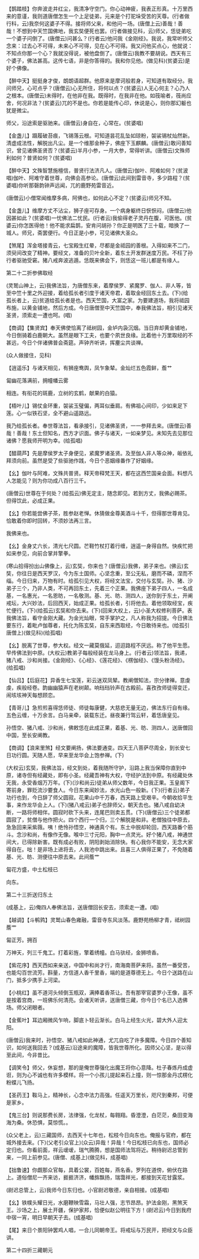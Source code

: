 <!-- { "loadSidebar": true } -->
【鹊踏枝】你奔波走并红尘，我清净守空门。你心动神疲，我表正形真。十万里西来的意谨，我则道唐僧怎生一个上足徒弟，元来是个打驼垛受苦的天尊。(行者做行科，云)我奈何这婆子不得。接将师父来，和他问一场。(唐僧上云)善哉！善哉！不想到中天竺国佛地，我玄奘便死也罢。(行者做接见科，云)师父，恁徒弟吃一个婆子问倒了。(唐僧云)问甚么？(行者云)他问我《金刚经》。我说，我常听师父念来：过去心不可得，未来心不可得，见在心不可得。我又问他买点心，他就说：不知点你那一个心？我就没得说，被他盘倒了。(唐僧云)我教不要胡说。西天有三个婆子，佛法甚高。这传七语，非是你答得的。我和你见他。(做见科)(贫婆云)是好个佛像。

【醉中天】挺挺身才俊，朗朗语超群。他原来是摩诃般若身，可知道有取经分。我问师兄，心可点乎？(唐僧云)心无所住，将何以点？(贫婆云)人无心何主？心乃人之根本。(唐僧云)未得时，在他非在我。既得时，在我非在他。如筏喻者，筏尚应舍，何况非法？(贫婆云)兀的不是也。你若是能传心印，休说是心，则你那幻躯也犹是微尘。

师父，沿途索是驱驰来。(唐僧云)身自在，心常在。(贫婆唱)

【金盏儿】蹑履破苔痕，飞锡落云根。可知道昙花乱坠如琼粉，袈裟锡杖灿然新。清虚成法性，解脱出凡尘。是一个维那金种子，佛座下玉麒麟。(唐僧云)敢问善知识，曾见诸佛圣贤否？(贫婆云)半月小参，一月大参，常得听讲。(唐僧云)文殊师利如何？普贤如何？(贫婆唱)

【醉中天】文殊智慧施檀信，普贤行法济凡人。(唐僧云)伽叶、阿难如何？(贫波唱)伽叶、阿难守着世尊，向佛会高参论。(唐僧云)此间到雷音寺，多少路程？(贫婆唱)你听那磬韵钟声远闻，兀的鹿野苑雷音近。

(唐僧云)小僧常闻维摩多病，阿佛也，如何此心不定？(贫婆云)师兄不知。

【金盏儿】维摩方丈不沾尘，狮子座可存身。一个病身躯终日恹恹闷，(唐僧云)他因甚如此？(贫婆唱)一忧佛法二忧民。(行者云)我偷得老子灵丹在腹，可医他。(贫婆云)你怎医得他！他不能求扁鹊，安肯问胡孙？你正是明医了三十载，暗换了一城人。师兄，斋罢便行。今日正是小参，可见诸佛大圣众。

【煞尾】浑金塔接青云，七宝殿生红晕，尽都是金祗园的善根。入得如来不二门，须臾间改变了精神。要经文，准备的贝叶全新，着东土开发群迷度万民。不枉了孙行者驱驰受窘。猪八戒奔波逃遁。恁既来佛会下，则恁这一班儿都是有缘人。

第二十二折参佛取经

(灵鹫山神上，云)我佛法旨，为唐僧东来，着摩侯罗、紧魔罗、伽人、非人等，皆至中竺十里之外迎接，着给孤长者引度于诸天帝君，着取金经回东土去。(下)(给孤长者上，云)贫道给孤长者是也。西天竺国，大富之家。为要建道场，我将祗园布施，以黄金铺地，然后方成。今日唐僧至中天竺国中，奉我佛法旨，相引见诸天圣贤，须索走一遭也呵。(唱)

【商调】【集贤宾】奉天佛使恰离了祗树园，金垆内袅沉烟。当日弃却黄金铺地，今日倒骑着白鹿朝大。虽然是眼下工夫，也要个夙世良缘。比着他十万里取经的不甚远，今日个伴诸佛普会斋筵。声钟齐听讲，挥麈尘共谈禅。

(众人做接住，见科)

【逍遥乐】与诸天相见，有狮座鸯舆，凤乍象辇。金灿烂五色霞鲜，薝艹

匐幽花落满前，拥幢幡云雾

相连。有衔花的斑鹿，立树的玄鹤，献果的白猿。

【梧叶儿】锡仗金环重，袈裟玉璧偏，两耳似垂肩。有佛祖心间印，少如来足下莲。心一似铁石坚，全不避山遥路远。

我乃给孤长者。奉世尊法旨，看承接引，见诸佛圣贤，一一参拜去来。(唐僧云)善哉！善哉！东土但知名，西方才识面。佛子与诸天，一如亲梦见。未知先去见那位诸佛？愿我师开明为幸。(给孤唱)

【醋葫芦】先是摩侯罗太子身便见，紧魔罗诸圣贤。及至伽人非人等众神，皈依礼拜须向前。虽然是受了些驱驰作践，今日个恶姻缘番作了好姻缘。

【幺】伽叶与阿难，文殊共普贤。释天帝释梵王天，都在这西竺国亲会面。料想凡人怎能见？则为你功成八百行三千。

(唐僧云)世尊在于何处？(给孤云)佛无定主，随念即见。若到方丈，我佛必赐茶。但得饮此，必成正果。

【幺】你若能尝佛子茶，胜参赵老惮。休猜做金尊美酒斗十千，但得那世尊肯见。恰敢着你即时回转，不须妙法再三言。

我佛来也。

【幺】金身丈六长，清光七尺圆。芒鞋竹杖打着行缠，逍遥一身得自然。快疾忙把如来参见，向前合掌并擎拳。

(寒山拾得扮出山佛像上，云)玄奘，你来也？(唐僧云)我佛，弟子来也。(佛云)玄奘，你往日是西天罗汉，今为东土国师。心坚念重，至公无私，磨而不磷，涅而不缁。今日归来，万物有时。给孤引见大权，将经文法宝，交付与玄奘。孙、猪、沙弟子三个，乃非人类，不可再回东土，先着三个正果。我佛座下弟子四人，一名成基，一名惠光，一名恩昉，一名敬测。基、光、昉、测四人，送你到于东土，开阐戒坛，大兴妙法，后回西天，始成正果。给孤长者，引将他去。着他领取经宝，疾忙便行。(下)(给孤云)玄奘和你去来。(下)(回来大权上，云)小圣大权修利菩萨。表我佛法旨，看守金刚大藏。为金光灿眼，常手掌护之，凡人称我为招提。今日佛法要东行，着毗卢伽尊者，托化为陈玄奘，自东来西取经，今日敢待来也。(给孤引唐僧上)(做见科)(给孤唱)

【幺】脱离了世尊，参大权。经文一藏莫俄延，迢迢路程不厌远。称了他平生愿。早传佛法到中原。(大权云)教弟子每般经装在龙马身上。(行者云)领法旨，我递，猪八戒、沙和尚接。《金刚经》、《心经》、《莲花经》、《楞伽经》、《馒头粉汤经》。(给孤唱)

【仙吕】【后庭花】异香生七宝莲，彩云迷双凤辇。教阐僧知法，宗分律禅。意虔虔，疾般经卷。韵幽幽猿声在老树颠。响珰珰铃声在古殿前。喜孜孜师徒得变迁，闹垓垓神天每想顾恋。

【青哥儿】急煎煎喜得恁师徒、师徒每康健，大慈悲无量无边，佛法东行自有缘。五色云缠，十万余言。白马亲牵，装载东迁。昼夜兼行驾云轩，着恁唐皇见。

孙悟空、猪八戒、沙和尚，佛敕恁在此成正果，着基、光、昉、测四人，送唐僧回中国，至长安阐教。

【商调】【浪来里煞】经文要阐扬，佛法要通变。四天王八菩萨尽周全，到长安七日功行圆。天随人愿，早来至龙华会上饱参禅。(下)

(大权云)玄奘，我佛法旨，经文到处，着我随所守护，沿路上我当保障你直到中原，诸寺但有经藏处，即有小圣。经藏吾神有大权，守经护法到中原。有经藏处休无我，永受香烟万万年。(下)(沙和尚云)徒弟从师父数年，今日我正果。玉皇阁下寄前身，罪贬流沙要食人。今日东来闻妙法，水光山色一般新。(下)(行者云)弟子功行也到，今日辞了师父圆寂。花果山中千万春，西天路上受艰辛。今朝收拾平生事，来作龙华会上人。(下)(猪八戒云)弟子也辞师父，朝天去也。猪八戒自幼决断，一路将师相伴。圆寂时砍下头来，连尾巴则卖五贯。(下)(唐僧云)三个徒弟都圆寂了，贫僧与他作把火。四个西行一个归，三个解脱是和非。老僧独往中原去，急急回来采紫薇。咦！绝怜孙悟空，神通真个有。东土中脱却轮回，西天路番个筋斗。念沙和尚，有像作无像。喉中三寸元阳，胸中一点灵光。好个猪八戒，神通世间大，已得除新害。既有成必有败，阴阳剥始消除快。有心我你不能安，无念大家得自在。咄！是非场上进将去，人我池中跳出来。且喜三人俱得正果了，不免随着基、光、昉、测便往中原去来。此间薝艹

匐花方盛，中土松枝已

向东。

第二十三折送归东土

(成基上，云)俺四人奉佛法旨，送唐僧回长安去，须索走一遭。(唱)

【越调】【斗鹌鹑】灵鹫山春色雍融，雷音寺东风淡荡。鹿野苑杨柳才青，祗树园薝艹

匐正芳。拥百

万神天，列三千鬼工。打着彩旌，擎着绣幢。白马驮经，金狮喷香。

【紫花序】西天西如来亲送，中国中和尚才行，南海南菩萨来将。虽然一番受苦，也能勾百世流芳。斟量，方信道人香千里香，端的是道尊德无上。今日个送路在山门，抵多少携手上河梁。

【小桃红】虽不道河头倾倒玉瓶双，满捧着香茶让。吾有那宰官婆罗小王像，虽不是按着宫商，一班佛乐何清亮。会诸天听讲，送唐僧三藏，你今日个名已入选佛场。师父闭眼者。

【金蕉叶】耳边厢微风乍响，脚底卜轻云渐长。白马上经生火光，碧大外人迎太阳。

(唐僧云)我来时，孙悟空、猪八戒如此神通，尤兀自吃了许多魔障。今日四个善知识，如何送我回去？(成基云)沿途来的魔障，皆我世尊所化。因师父心坚，是以得至此间，今非昔比。

【调笑令】师父，休妄想，那的是俺世尊强化出魔王将你心意降。杜子春炼丹成虚诳，则为心不诚也有许多模样。将一个小孩儿提起来石上撞，则一惊那金丹忒楞化粉蝶儿飞扬。

【圣药王】鞍马上，精神长，心念中法力高强。任遥天万里长，咫尺到秦邦，可便是家乡。

【鬼三台】则说那费长房，法律强，化龙杖，每翱翔。昏澄澄，白茫茫，桑田变海海为桑。休恐惧，莫惊慌。。

(众父老上，云)三藏国师，去西天十七年也，松枝今日向东也。俺报与官府，都在城外接去来。(下)(父老引众官上)(众云)异哉！异哉！今日松枝已向东也，国师必定归也。你看前面，祥云叆叆，瑞气腾腾，想是国师法驾将近。稍待尉迟总管到来，一同上前参见。(唐僧、成基上)(做见科，成基唱)

【拙鲁速】你觑那众官每，具着公裳，百姓每，燕名香。罗列在道傍，俯伏在路上。道俗僧尼一齐来访，捱捱济济，幡旆飘扬，瑞霭祥光，都接到天花甘露浆。

(尉迟总管上，云)我师今日东归也。小官尉迟敬德，亲自相接。(成基唱)

【幺】铁幞头耀日光，水磨鞭映雪霜，马壮人强，志节昂昂。护法金刚，黑煞天王。沙场之上，展土开疆，保护家邦，恰便似赵公明往下方！(尉迟云)今日到我府中宿一宵，明日早朝天子去。(成基唱)

【尾】来日个景阳钟罢鸡人唱，一合儿同朝帝王。将戒坛与万民开，把经文与众臣讲。

第二十四折三藏朝元

